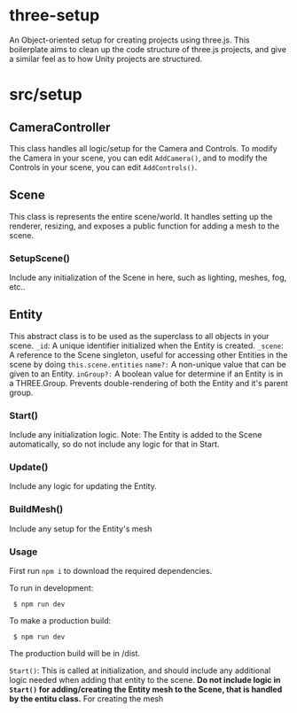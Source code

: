 # three-setup

An Object-oriented setup for creating projects using three.js. This boilerplate aims to clean up the code structure of three.js projects, and give a similar feel as to how Unity projects are structured.

# src/setup

## CameraController
This class handles all logic/setup for the Camera and Controls. To modify the Camera in your scene, you can edit `AddCamera()`, and to modify the Controls in your scene, you can edit `AddControls()`. 

## Scene
This class is represents the entire scene/world. It handles setting up the renderer, resizing, and exposes a public function for adding a mesh to the scene. 

### SetupScene()
Include any initialization of the Scene in here, such as lighting, meshes, fog, etc..

## Entity
This abstract class is to be used as the superclass to all objects in your scene. 
`_id`: A unique identifier initialized when the Entity is created.
`_scene`: A reference to the Scene singleton, useful for accessing other Entities in the scene by doing `this.scene.entities`
`name?:` A non-unique value that can be given to an Entity.
`inGroup?:` A boolean value for determine if an Entity is in a THREE.Group. Prevents double-rendering of both the Entity and it's parent group.

### Start()
Include any initialization logic. Note: The Entity is added to the Scene automatically, so do not include any logic for that in Start.

### Update()
Include any logic for updating the Entity.

### BuildMesh()
Include any setup for the Entity's mesh
### Usage

First run `npm i` to download the required dependencies. 

To run in development:
```
 $ npm run dev
```

To make a production build:
```
 $ npm run dev
```
The production build will be in /dist.

`Start()`: This is called at initialization, and should include any additional logic needed when adding that entity to the scene. __Do not include logic in `Start()` for adding/creating the Entity mesh to the Scene, that is handled by the entitu class.__ For creating the mesh
